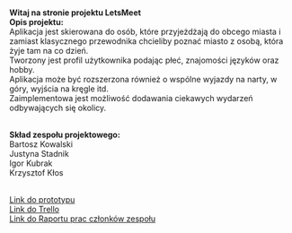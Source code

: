 <br><b>Witaj na stronie projektu LetsMeet</b>
<br><b>Opis projektu:</b>
<br>Aplikacja jest skierowana do osób, które przyjeżdżają do obcego miasta i zamiast klasycznego przewodnika chcieliby poznać miasto z osobą, która żyje tam na co dzień. 
<br>Tworzony jest profil użytkownika podając płeć, znajomości języków oraz hobby.
<br>Aplikacja może być rozszerzona również o wspólne wyjazdy na narty, w góry, wyjścia na kręgle itd. 
<br>Zaimplementowa jest możliwość dodawania ciekawych wydarzeń odbywających się okolicy.

<br><b>Skład zespołu projektowego:</b>
<br>Bartosz Kowalski
<br>Justyna Stadnik
<br>Igor Kubrak
<br>Krzysztof Kłos

<br><a target="_blank" href="https://github.com/LetsMeetBAI/LetsMeet/blob/master/LetsMeet.pdf">Link do prototypu
<br><a target="_blank" href="https://trello.com/b/y8X8UsU0/aplikacja-letsmeet"> Link do Trello
<br><a target="_blank" href="https://github.com/LetsMeetBAI/LetsMeet/blob/master/BAI%20-%20wykaz%20godzin.xlsx"> Link do Raportu prac członków zespołu
